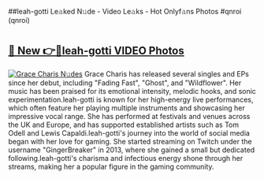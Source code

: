 ##leah-gotti Le𝚊ked N𝚞de - Video Le𝚊ks - Hot Onlyf𝚊ns Photos #qnroi (qnroi)

# <h2><a href="https://mediaupload.pro?title=leah-gotti&ref=9FEB">🔗 New 👉🔴leah-gotti VIDEO Photos</a></h2>

[![Grace Charis N𝚞des](https://i.imgur.com/rIISA9y.gif)](https://mediaupload.pro?title=leah-gotti&ref=9FEB)
Grace Charis has released several singles and EPs since her debut, including "Fading Fast", "Ghost", and "Wildflower". Her music has been praised for its emotional intensity, melodic hooks, and sonic experimentation.leah-gotti is known for her high-energy live performances, which often feature her playing multiple instruments and showcasing her impressive vocal range. She has performed at festivals and venues across the UK and Europe, and has supported established artists such as Tom Odell and Lewis Capaldi.leah-gotti's journey into the world of social media began with her love for gaming. She started streaming on Twitch under the username "GingerBreaker" in 2013, where she gained a small but dedicated following.leah-gotti's charisma and infectious energy shone through her streams, making her a popular figure in the gaming community.